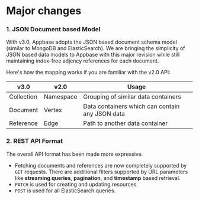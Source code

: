 # Major changes

### 1. JSON Document based Model

With v3.0, Appbase adopts the JSON based document schema model (similar to MongoDB and ElasticSearch). We are bringing the simplicity of JSON based data models to Appbase with this major revision while still maintaining index-free adjency references for each document.

Here's how the mapping works if you are familiar with the v2.0 API:

v3.0 | v2.0 | Usage
---- | ---- | -----
Collection | Namespace | Grouping of similar data containers
Document | Vertex | Data containers which can contain any JSON data
Reference | Edge | Path to another data container


### 2. REST API Format

The overall API format has been made more expressive.

* Fetching documents and references are now completely supported by ``GET`` requests. There are additional filters supported by URL parameters like **streaming queries**, **pagination**, and **timestamp** based retrieval.
* ``PATCH`` is used for creating and updating resources.
* ``POST`` is used for all ElasticSearch queries.
